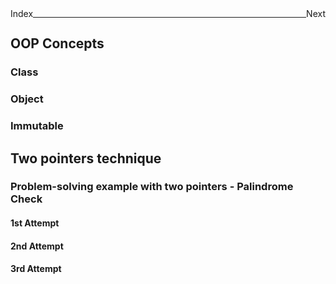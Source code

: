 <div><span style="float:left;">Index</span> <span style="float:right;">Next</span></div>

---

## OOP Concepts
### Class
### Object
### Immutable 
## Two pointers technique
### Problem-solving example with two pointers - Palindrome Check
#### 1st Attempt
#### 2nd Attempt
#### 3rd Attempt
